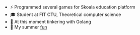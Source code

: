- ⚡ Programmed several games for Skoala education platform
- 🎓 Student at FIT CTU, Theoretical computer science 
- 🐹 At this moment tinkering with Golang
- 🐻 My summer [fun](https://www.boot.dev/u/dass33)
